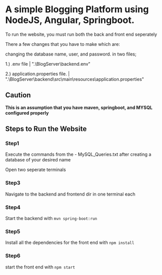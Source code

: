 # A simple Blogging Platform using NodeJS, Angular, Springboot. 


To run the website, you must run both the back and front end seperately

There a few changes that you have to make which are:

changing the database name, user, and password. in two files; 

1.) .env file                      | ".\BlogServer\backend\.env"

2.) application.properties file.   | ".\BlogServer\backend\src\main\resources\application.properties"


## **Caution** 

**This is an assumption that you have maven, springboot, and MYSQL configured properly**

## **Steps to Run the Website**

### Step1 

Execute the commands from the - MySQL_Queries.txt after creating a database of your desired name

Open two seperate terminals

### Step3 

Navigate to the backend and frontend dir in one terminal each

### Step4

Start the backend with `mvn spring-boot:run` 

### Step5

Install all the dependencies for the front end with `npm install`

### Step6 

start the front end with `npm start`



